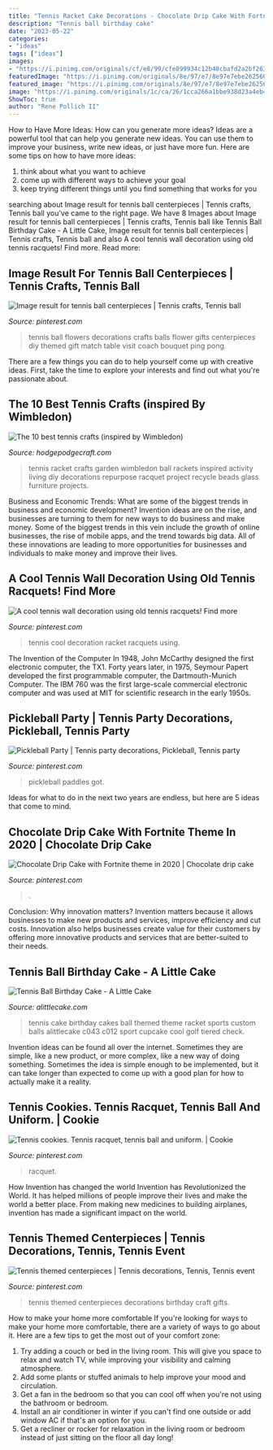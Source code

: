 ```yaml
---
title: "Tennis Racket Cake Decorations - Chocolate Drip Cake With Fortnite Theme In 2020"
description: "Tennis ball birthday cake"
date: "2023-05-22"
categories:
- "ideas"
tags: ["ideas"]
images:
- "https://i.pinimg.com/originals/cf/e8/99/cfe899934c12b48cbafd2a2bf263faad.jpg"
featuredImage: "https://i.pinimg.com/originals/8e/97/e7/8e97e7ebe262560f4580fba91331842d.jpg"
featured_image: "https://i.pinimg.com/originals/8e/97/e7/8e97e7ebe262560f4580fba91331842d.jpg"
image: "https://i.pinimg.com/originals/1c/ca/26/1cca266a1bbe938d23a4eb4a59abb419.jpg"
ShowToc: true
author: "Rene Pollich II"
---
```



How to Have More Ideas: How can you generate more ideas?
Ideas are a powerful tool that can help you generate new ideas. You can use them to improve your business, write new ideas, or just have more fun. Here are some tips on how to have more ideas: 
1. think about what you want to achieve 
2. come up with different ways to achieve your goal 
3. keep trying different things until you find something that works for you 

	

		
searching about Image result for tennis ball centerpieces | Tennis crafts, Tennis ball you've came to the right page. We have 8 Images about Image result for tennis ball centerpieces | Tennis crafts, Tennis ball like Tennis Ball Birthday Cake - A Little Cake, Image result for tennis ball centerpieces | Tennis crafts, Tennis ball and also A cool tennis wall decoration using old tennis racquets! Find more. Read more:
		
    
## Image Result For Tennis Ball Centerpieces | Tennis Crafts, Tennis Ball

<img loading=lazy src="https://i.pinimg.com/originals/8e/97/e7/8e97e7ebe262560f4580fba91331842d.jpg" onerror="this.onerror=null;this.src='https://tse3.mm.bing.net/th?id=OIP.jpfn6-JiVg9FgPupEzGELQHaJ4&amp;pid=15.1';" alt="Image result for tennis ball centerpieces | Tennis crafts, Tennis ball">

_Source: pinterest.com_

>tennis ball flowers decorations crafts balls flower gifts centerpieces diy themed gift match table visit coach bouquet ping pong. 

	

There are a few things you can do to help yourself come up with creative ideas. First, take the time to explore your interests and find out what you're passionate about.

    
## The 10 Best Tennis Crafts (inspired By Wimbledon)

<img loading=lazy src="http://i0.wp.com/hodgepodgecraft.com/wp-content/uploads/2013/07/tennis-racket-garden-bead-art.png?resize=390%2C605" onerror="this.onerror=null;this.src='https://tse3.mm.bing.net/th?id=OIP._9VQdl19IszJt3jP025HAgAAAA&amp;pid=15.1';" alt="The 10 best tennis crafts (inspired by Wimbledon)">

_Source: hodgepodgecraft.com_

>tennis racket crafts garden wimbledon ball rackets inspired activity living diy decorations repurpose racquet project recycle beads glass furniture projects. 

	

Business and Economic Trends: What are some of the biggest trends in business and economic development?
Invention ideas are on the rise, and businesses are turning to them for new ways to do business and make money. Some of the biggest trends in this vein include the growth of online businesses, the rise of mobile apps, and the trend towards big data. All of these innovations are leading to more opportunities for businesses and individuals to make money and improve their lives.

    
## A Cool Tennis Wall Decoration Using Old Tennis Racquets! Find More

<img loading=lazy src="https://i.pinimg.com/originals/8e/82/39/8e823954bb9857f0b4017a0a9aab6408.jpg" onerror="this.onerror=null;this.src='https://tse2.mm.bing.net/th?id=OIP.bggM1DXwnhob4ARPmBPLxgHaNK&amp;pid=15.1';" alt="A cool tennis wall decoration using old tennis racquets! Find more">

_Source: pinterest.com_

>tennis cool decoration racket racquets using. 

	

The Invention of the Computer
In 1948, John McCarthy designed the first electronic computer, the TX1. Forty years later, in 1975, Seymour Papert developed the first programmable computer, the Dartmouth-Munich Computer. The IBM 760 was the first large-scale commercial electronic computer and was used at MIT for scientific research in the early 1950s.

    
## Pickleball Party | Tennis Party Decorations, Pickleball, Tennis Party

<img loading=lazy src="https://i.pinimg.com/originals/24/e0/1f/24e01f1ff7f304c7cbd11ed223f33209.jpg" onerror="this.onerror=null;this.src='https://tse2.mm.bing.net/th?id=OIP.4kPzY24SPesAkgfq3AfqHgHaJ4&amp;pid=15.1';" alt="Pickleball Party | Tennis party decorations, Pickleball, Tennis party">

_Source: pinterest.com_

>pickleball paddles got. 

	

Ideas for what to do in the next two years are endless, but here are 5 ideas that come to mind. 

    
## Chocolate Drip Cake With Fortnite Theme In 2020 | Chocolate Drip Cake

<img loading=lazy src="https://i.pinimg.com/736x/ed/d7/32/edd7322f8324a2a480df2fbfec82490b.jpg" onerror="this.onerror=null;this.src='https://tse4.mm.bing.net/th?id=OIP.haFNkFxJqSTil6gpMIs5uAHaJ3&amp;pid=15.1';" alt="Chocolate Drip Cake with Fortnite theme in 2020 | Chocolate drip cake">

_Source: pinterest.com_

>. 

	

Conclusion: Why innovation matters?
Invention matters because it allows businesses to make new products and services, improve efficiency and cut costs. Innovation also helps businesses create value for their customers by offering more innovative products and services that are better-suited to their needs.

    
## Tennis Ball Birthday Cake - A Little Cake

<img loading=lazy src="https://alittlecake.com/wp-content/uploads/2018/12/C043-1.jpg" onerror="this.onerror=null;this.src='https://tse4.mm.bing.net/th?id=OIP.oth6WX5MlWOJvTjbaKg55gHaKD&amp;pid=15.1';" alt="Tennis Ball Birthday Cake - A Little Cake">

_Source: alittlecake.com_

>tennis cake birthday cakes ball themed theme racket sports custom balls alittlecake c043 c012 sport cupcake cool golf tiered check. 

	

Invention ideas can be found all over the internet. Sometimes they are simple, like a new product, or more complex, like a new way of doing something. Sometimes the idea is simple enough to be implemented, but it can take longer than expected to come up with a good plan for how to actually make it a reality.

    
## Tennis Cookies. Tennis Racquet, Tennis Ball And Uniform. | Cookie

<img loading=lazy src="https://i.pinimg.com/originals/1c/ca/26/1cca266a1bbe938d23a4eb4a59abb419.jpg" onerror="this.onerror=null;this.src='https://tse2.mm.bing.net/th?id=OIP.BVfEO6MHIst1teDU5RB9QQHaJ4&amp;pid=15.1';" alt="Tennis cookies. Tennis racquet, tennis ball and uniform. | Cookie">

_Source: pinterest.com_

>racquet. 

	

How Invention has changed the world
Invention has Revolutionized the World. It has helped millions of people improve their lives and make the world a better place. From making new medicines to building airplanes, invention has made a significant impact on the world.

    
## Tennis Themed Centerpieces | Tennis Decorations, Tennis, Tennis Event

<img loading=lazy src="https://i.pinimg.com/originals/cf/e8/99/cfe899934c12b48cbafd2a2bf263faad.jpg" onerror="this.onerror=null;this.src='https://tse1.mm.bing.net/th?id=OIP.pQKyd9EEZV_AGbaZwbWtWgHaJy&amp;pid=15.1';" alt="Tennis themed centerpieces | Tennis decorations, Tennis, Tennis event">

_Source: pinterest.com_

>tennis themed centerpieces decorations birthday craft gifts. 

	

How to make your home more comfortable
If you're looking for ways to make your home more comfortable, there are a variety of ways to go about it. Here are a few tips to get the most out of your comfort zone: 
1. Try adding a couch or bed in the living room. This will give you space to relax and watch TV, while improving your visibility and calming atmosphere. 
2. Add some plants or stuffed animals to help improve your mood and circulation. 
3. Get a fan in the bedroom so that you can cool off when you're not using the bathroom or bedroom. 
4. Install an air conditioner in winter if you can't find one outside or add window AC if that's an option for you. 
5. Get a recliner or rocker for relaxation in the living room or bedroom instead of just sitting on the floor all day long!

